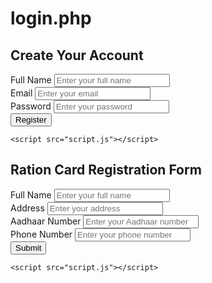 # login.php
<!DOCTYPE html>
<html lang="en">
<head>
    <meta charset="UTF-8">
    <meta name="viewport" content="width=device-width, initial-scale=1.0">
    <title>Registration Form</title>
    <link rel="stylesheet" href="style.css">
</head>
<body>
    <div class="container">
        <h2>Create Your Account</h2>
        <form id="registration-form">
            <div class="input-group">
                <label for="name">Full Name</label>
                <input type="text" id="name" name="name" required placeholder="Enter your full name">
            </div>
            <div class="input-group">
                <label for="email">Email</label>
                <input type="email" id="email" name="email" required placeholder="Enter your email">
            </div>
            <div class="input-group">
                <label for="password">Password</label>
                <input type="password" id="password" name="password" required placeholder="Enter your password">
            </div>
            <div class="input-group">
                <button type="submit" id="submit-btn">Register</button>
            </div>
        </form>
        <p id="form-message"></p>
    </div>

    <script src="script.js"></script>
</body>
</html>
<!DOCTYPE html>
<html lang="en">
<head>
    <meta charset="UTF-8">
    <meta name="viewport" content="width=device-width, initial-scale=1.0">
    <title>Ration Card Registration</title>
    <link rel="stylesheet" href="style.css">
</head>
<body>
    <div class="container">
        <h2>Ration Card Registration Form</h2>
        <form id="registration-form">
            <div class="input-group">
                <label for="full-name">Full Name</label>
                <input type="text" id="full-name" name="full-name" required placeholder="Enter your full name">
            </div>
            <div class="input-group">
                <label for="address">Address</label>
                <input type="text" id="address" name="address" required placeholder="Enter your address">
            </div>
            <div class="input-group">
                <label for="aadhaar-number">Aadhaar Number</label>
                <input type="text" id="aadhaar-number" name="aadhaar-number" required placeholder="Enter your Aadhaar number">
            </div>
            <div class="input-group">
                <label for="phone-number">Phone Number</label>
                <input type="text" id="phone-number" name="phone-number" required placeholder="Enter your phone number">
            </div>
            <div class="input-group">
                <button type="submit" id="submit-btn">Submit</button>
            </div>
        </form>
        <p id="form-message"></p>
    </div>

    <script src="script.js"></script>
</body>
</html>
